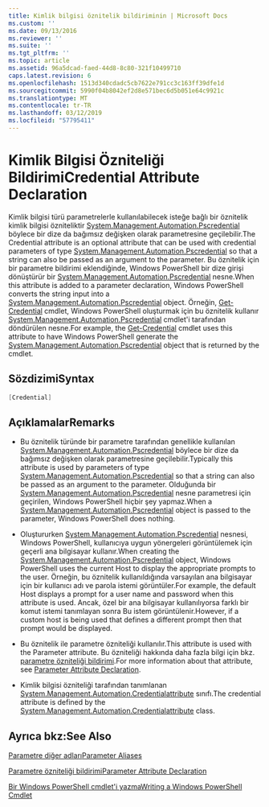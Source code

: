 ```yaml
---
title: Kimlik bilgisi öznitelik bildiriminin | Microsoft Docs
ms.custom: ''
ms.date: 09/13/2016
ms.reviewer: ''
ms.suite: ''
ms.tgt_pltfrm: ''
ms.topic: article
ms.assetid: 96a5dcad-faed-44d8-8c80-321f10499710
caps.latest.revision: 6
ms.openlocfilehash: 1513d340cdadc5cb7622e791cc3c163ff39dfe1d
ms.sourcegitcommit: 5990f04b8042ef2d8e571bec6d5b051e64c9921c
ms.translationtype: MT
ms.contentlocale: tr-TR
ms.lasthandoff: 03/12/2019
ms.locfileid: "57795411"
---
```

# <a name="credential-attribute-declaration"></a><span data-ttu-id="11d69-102">Kimlik Bilgisi Özniteliği Bildirimi</span><span class="sxs-lookup"><span data-stu-id="11d69-102">Credential Attribute Declaration</span></span>

<span data-ttu-id="11d69-103">Kimlik bilgisi türü parametrelerle kullanılabilecek isteğe bağlı bir öznitelik kimlik bilgisi özniteliktir [System.Management.Automation.Pscredential](/dotnet/api/System.Management.Automation.PSCredential) böylece bir dize da bağımsız değişken olarak parametresine geçilebilir.</span><span class="sxs-lookup"><span data-stu-id="11d69-103">The Credential attribute is an optional attribute that can be used with credential parameters of type [System.Management.Automation.Pscredential](/dotnet/api/System.Management.Automation.PSCredential) so that a string can also be passed as an argument to the parameter.</span></span> <span data-ttu-id="11d69-104">Bu öznitelik için bir parametre bildirimi eklendiğinde, Windows PowerShell bir dize girişi dönüştürür bir [System.Management.Automation.Pscredential](/dotnet/api/System.Management.Automation.PSCredential) nesne.</span><span class="sxs-lookup"><span data-stu-id="11d69-104">When this attribute is added to a parameter declaration, Windows PowerShell converts the string input into a [System.Management.Automation.Pscredential](/dotnet/api/System.Management.Automation.PSCredential) object.</span></span> <span data-ttu-id="11d69-105">Örneğin, [Get-Credential](/powershell/module/Microsoft.PowerShell.Security/Get-Credential) cmdlet, Windows PowerShell oluşturmak için bu öznitelik kullanır [System.Management.Automation.Pscredential](/dotnet/api/System.Management.Automation.PSCredential) cmdlet'i tarafından döndürülen nesne.</span><span class="sxs-lookup"><span data-stu-id="11d69-105">For example, the [Get-Credential](/powershell/module/Microsoft.PowerShell.Security/Get-Credential) cmdlet uses this attribute to have Windows PowerShell generate the [System.Management.Automation.Pscredential](/dotnet/api/System.Management.Automation.PSCredential) object that is returned by the cmdlet.</span></span>

## <a name="syntax"></a><span data-ttu-id="11d69-106">Sözdizimi</span><span class="sxs-lookup"><span data-stu-id="11d69-106">Syntax</span></span>

```csharp
[Credential]
```

## <a name="remarks"></a><span data-ttu-id="11d69-107">Açıklamalar</span><span class="sxs-lookup"><span data-stu-id="11d69-107">Remarks</span></span>

- <span data-ttu-id="11d69-108">Bu öznitelik türünde bir parametre tarafından genellikle kullanılan [System.Management.Automation.Pscredential](/dotnet/api/System.Management.Automation.PSCredential) böylece bir dize da bağımsız değişken olarak parametresine geçilebilir.</span><span class="sxs-lookup"><span data-stu-id="11d69-108">Typically this attribute is used by parameters of type [System.Management.Automation.Pscredential](/dotnet/api/System.Management.Automation.PSCredential) so that a string can also be passed as an argument to the parameter.</span></span> <span data-ttu-id="11d69-109">Olduğunda bir [System.Management.Automation.Pscredential](/dotnet/api/System.Management.Automation.PSCredential) nesne parametresi için geçirilen, Windows PowerShell hiçbir şey yapmaz.</span><span class="sxs-lookup"><span data-stu-id="11d69-109">When a [System.Management.Automation.Pscredential](/dotnet/api/System.Management.Automation.PSCredential) object is passed to the parameter, Windows PowerShell does nothing.</span></span>

- <span data-ttu-id="11d69-110">Oluştururken [System.Management.Automation.Pscredential](/dotnet/api/System.Management.Automation.PSCredential) nesnesi, Windows PowerShell, kullanıcıya uygun yönergeleri görüntülemek için geçerli ana bilgisayar kullanır.</span><span class="sxs-lookup"><span data-stu-id="11d69-110">When creating the [System.Management.Automation.Pscredential](/dotnet/api/System.Management.Automation.PSCredential) object, Windows PowerShell uses the current Host to display the appropriate prompts to the user.</span></span> <span data-ttu-id="11d69-111">Örneğin, bu öznitelik kullanıldığında varsayılan ana bilgisayar için bir kullanıcı adı ve parola istemi görüntüler.</span><span class="sxs-lookup"><span data-stu-id="11d69-111">For example, the default Host displays a prompt for a user name and password when this attribute is used.</span></span> <span data-ttu-id="11d69-112">Ancak, özel bir ana bilgisayar kullanılıyorsa farklı bir komut istemi tanımlayan sonra Bu istem görüntülenir.</span><span class="sxs-lookup"><span data-stu-id="11d69-112">However, if a custom host is being used that defines a different prompt then that prompt would be displayed.</span></span>

- <span data-ttu-id="11d69-113">Bu öznitelik ile parametre özniteliği kullanılır.</span><span class="sxs-lookup"><span data-stu-id="11d69-113">This attribute is used with the Parameter attribute.</span></span> <span data-ttu-id="11d69-114">Bu özniteliği hakkında daha fazla bilgi için bkz. [parametre özniteliği bildirimi](./parameter-attribute-declaration.md).</span><span class="sxs-lookup"><span data-stu-id="11d69-114">For more information about that attribute, see [Parameter Attribute Declaration](./parameter-attribute-declaration.md).</span></span>

- <span data-ttu-id="11d69-115">Kimlik bilgisi özniteliği tarafından tanımlanan [System.Management.Automation.Credentialattribute](/dotnet/api/System.Management.Automation.CredentialAttribute) sınıfı.</span><span class="sxs-lookup"><span data-stu-id="11d69-115">The credential attribute is defined by the [System.Management.Automation.Credentialattribute](/dotnet/api/System.Management.Automation.CredentialAttribute) class.</span></span>

## <a name="see-also"></a><span data-ttu-id="11d69-116">Ayrıca bkz:</span><span class="sxs-lookup"><span data-stu-id="11d69-116">See Also</span></span>

[<span data-ttu-id="11d69-117">Parametre diğer adları</span><span class="sxs-lookup"><span data-stu-id="11d69-117">Parameter Aliases</span></span>](./parameter-aliases.md)

[<span data-ttu-id="11d69-118">Parametre özniteliği bildirimi</span><span class="sxs-lookup"><span data-stu-id="11d69-118">Parameter Attribute Declaration</span></span>](./parameter-attribute-declaration.md)

[<span data-ttu-id="11d69-119">Bir Windows PowerShell cmdlet'i yazma</span><span class="sxs-lookup"><span data-stu-id="11d69-119">Writing a Windows PowerShell Cmdlet</span></span>](./writing-a-windows-powershell-cmdlet.md)
